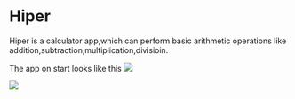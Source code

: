 # Hiper
Hiper is a calculator app,which can perform basic arithmetic operations like addition,subtraction,multiplication,divisioin.
 
 The app on start looks like this
 ![](https://github.com/nikhilbhatt/Hiper/blob/master/Screenshot1.png)
 
 
 
 ![](https://github.com/nikhilbhatt/Hiper/blob/master/Screenshot2.png)
